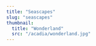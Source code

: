 ```yaml
---
title: "Seascapes"
slug: "seascapes"
thumbnail:
  title: "Wonderland"
  src: "/acadia/wonderland.jpg"
---
```

